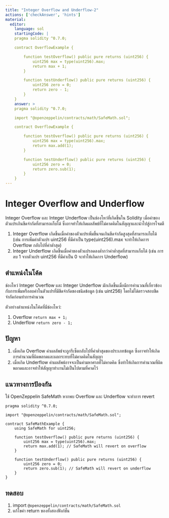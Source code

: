 ```yaml
---
title: "Integer Overflow and Underflow-2"
actions: ['checkAnswer', 'hints']
material: 
  editor:
    language: sol
    startingCode: |
    pragma solidity ^0.7.0;

    contract OverflowExample {

        function testOverflow() public pure returns (uint256) {
            uint256 max = type(uint256).max;
            return max + 1;
        }

        function testUnderflow() public pure returns (uint256) {
            uint256 zero = 0;
            return zero - 1;
        }
    }
    answer: > 
    pragma solidity ^0.7.0;

    import "@openzeppelin/contracts/math/SafeMath.sol";

    contract OverflowExample {

        function testOverflow() public pure returns (uint256) {
            uint256 max = type(uint256).max;
            return max.add(1);
        }

        function testUnderflow() public pure returns (uint256) {
            uint256 zero = 0;
            return zero.sub(1);
        }
    }
---
```


# Integer Overflow and Underflow

Integer Overflow และ Integer Underflow เป็นช่องโหว่ที่เกิดขึ้นใน Solidity เมื่อค่าของตัวแปรเกินขีดจำกัดที่สามารถเก็บได้ ซึ่งอาจทำให้เกิดผลลัพธ์ที่ไม่คาดคิดในสัญญาและนำไปสู่การโจมตี

1. Integer Overflow เกิดขึ้นเมื่อค่าของตัวแปรเพิ่มขึ้นจนเกินขีดจำกัดสูงสุดที่สามารถเก็บได้ (เช่น การเพิ่มค่าตัวแปร uint256 ที่มีค่าเป็น type(uint256).max จะทำให้เกิดการ Overflow กลับไปที่ค่าต่ำสุด)
2. Integer Underflow เกิดขึ้นเมื่อค่าของตัวแปรลดลงต่ำกว่าค่าต่ำสุดที่สามารถเก็บได้ (เช่น การลบ 1 จากตัวแปร uint256 ที่มีค่าเป็น 0 จะทำให้เกิดการ Underflow)

## ตำแหน่งในโค้ด

ช่องโหว่ Integer Overflow และ Integer Underflow มักเกิดขึ้นเมื่อมีการคำนวณที่เกี่ยวข้องกับการเพิ่มหรือลบค่าในตัวแปรที่มีขีดจำกัดของชนิดข้อมูล (เช่น uint256) โดยไม่ได้ตรวจสอบขีดจำกัดก่อนทำการคำนวณ

ตัวอย่างตำแหน่งในโค้ดที่มีช่องโหว่:

1. Overflow
   `return max + 1;`
2. Underflow
   `return zero - 1;`

## ปัญหา

1. เมื่อเกิด Overflow ค่าผลลัพธ์จะถูกรีเซ็ตกลับไปที่ค่าต่ำสุดของประเภทข้อมูล ซึ่งอาจทำให้เกิดการคำนวณที่ผิดพลาดและผลกระทบที่ไม่คาดคิดในสัญญา
2. เมื่อเกิด Underflow ค่าผลลัพธ์อาจจะเป็นค่ามหาศาลที่ไม่คาดคิด ซึ่งทำให้เกิดการคำนวณที่ผิดพลาดและอาจทำให้สัญญาทำงานไม่เป็นไปตามที่คาดไว้

## แนวทางการป้องกัน

ใช้ OpenZeppelin SafeMath หากพบ Overflow และ Underflow จะทำการ revert

``` Solidity
pragma solidity ^0.7.0;

import "@openzeppelin/contracts/math/SafeMath.sol";

contract SafeMathExample {
    using SafeMath for uint256;

    function testOverflow() public pure returns (uint256) {
        uint256 max = type(uint256).max;
        return max.add(1); // SafeMath will revert on overflow
    }

    function testUnderflow() public pure returns (uint256) {
        uint256 zero = 0;
        return zero.sub(1); // SafeMath will revert on underflow
    }
}
```

## ทดสอบ

1. import `@openzeppelin/contracts/math/SafeMath.sol`
2. แก้ไขค่า return ของทั้งสองฟังก์ชั่น

